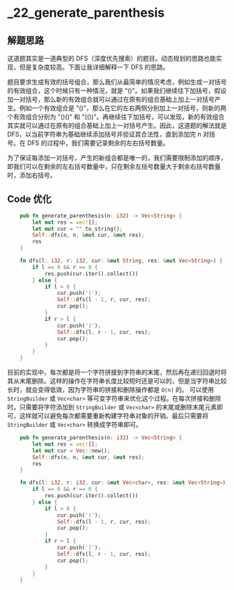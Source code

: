 # _22_generate_parenthesis

## 解题思路


这道题其实是一道典型的 DFS（深度优先搜索）的题目。动态规划的思路也能实现，但是复杂度较高。下面让我详细解释一下 DFS 的思路。

题目要求生成有效的括号组合，那么我们从最简单的情况考虑，例如生成一对括号的有效组合，这个时候只有一种情况，就是 "()"。如果我们继续往下加括号，假设加一对括号，那么新的有效组合就可以通过在原有的组合基础上加上一对括号产生。例如一个有效组合是 "()"，那么在它的左右两侧分别加上一对括号，则新的两个有效组合分别为 "()()" 和 "(())"。再继续往下加括号，可以发现，新的有效组合其实就可以通过在原有的组合基础上加上一对括号产生。因此，这道题的解法就是 DFS，以当前字符串为基础继续添加括号并验证其合法性，直到添加完 n 对括号。在 DFS 的过程中，我们需要记录剩余的左右括号数量。

为了保证每添加一对括号，产生的新组合都是唯一的，我们需要限制添加的顺序，即我们可以在剩余的左右括号数量中，只在剩余左括号数量大于剩余右括号数量时，添加右括号。


## Code 优化


```rust
    pub fn generate_parenthesis(n: i32) -> Vec<String> {
        let mut res = vec![];
        let mut cur = "".to_string();
        Self::dfs(n, n, &mut cur, &mut res);
        res
    }

    fn dfs(l: i32, r: i32, cur: &mut String, res: &mut Vec<String>) {
        if l == 0 && r == 0 {
            res.push(cur.iter().collect())
        } else {
            if l > 0 {
                cur.push('(');
                Self::dfs(l - 1, r, cur, res);
                cur.pop();
            }
            if r > l {
                cur.push(')');
                Self::dfs(l, r - 1, cur, res);
                cur.pop();
            }
        }
    }
```

目前的实现中，每次都是将一个字符拼接到字符串的末尾，然后再在递归回退时将其从末尾删除。这样的操作在字符串长度比较短时还是可以的，但是当字符串比较长时，就会变得低效，因为字符串的拼接和删除操作都是 `O(n)` 的。
可以使用 `StringBuilder` 或 `Vec<char>` 等可变字符串来优化这个过程。在每次拼接和删除时，只需要将字符添加到 `StringBuilder` 或 `Vec<char>` 的末尾或删除末尾元素即可，这样就可以避免每次都需要重新构建字符串对象的开销。最后只需要将 `StringBuilder` 或 `Vec<char>` 转换成字符串即可。


```rust
    pub fn generate_parenthesis(n: i32) -> Vec<String> {
        let mut res = vec![];
        let mut cur = Vec::new();
        Self::dfs(n, n, &mut cur, &mut res);
        res
    }

    fn dfs(l: i32, r: i32, cur: &mut Vec<char>, res: &mut Vec<String>) {
        if l == 0 && r == 0 {
            res.push(cur.iter().collect())
        } else {
            if l > 0 {
                cur.push('(');
                Self::dfs(l - 1, r, cur, res);
                cur.pop();
            }
            if r > l {
                cur.push(')');
                Self::dfs(l, r - 1, cur, res);
                cur.pop();
            }
        }
    }
```